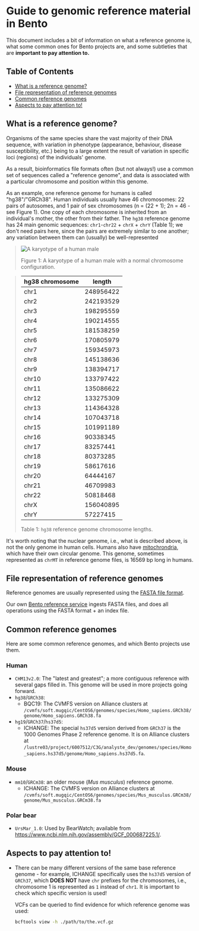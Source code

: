 # Guide to genomic reference material in Bento

This document includes a bit of information on what a reference genome is, what some common ones for Bento projects are,
and some subtleties that are **important to pay attention to.**


## Table of Contents

* [What is a reference genome?](#what-is-a-reference-genome)
* [File representation of reference genomes](#file-representation-of-reference-genomes)
* [Common reference genomes](#common-reference-genomes)
* [Aspects to pay attention to!](#aspects-to-pay-attention-to)


## What is a reference genome?

Organisms of the same species share the vast majority of their DNA sequence, with variation in phenotype (appearance, 
behaviour, disease susceptibility, etc.) being to a large extent the result of variation in specific loci (regions)
of the individuals' genome.

As a result, bioinformatics file formats often (but not always!) use a common set of sequences called a 
"reference genome", and data is associated with a particular chromosome and position within this genome.

As an example, one reference genome for humans is called "hg38"/"GRCh38". Human individuals usually have 46 chromosomes:
22 pairs of autosomes, and 1 pair of sex chromosomes (n = (22 + 1); 2n = 46 - see Figure 1). One copy of each chromosome
is inherited from an individual's mother, the other from their father. The `hg38` reference genome has 24 main genomic 
sequences: `chr1`-`chr22` + `chrX` + `chrY` (Table 1); we don't need pairs here, since the pairs are extremely similar
to one another; any variation between them can (usually) be well-represented 

> ![A karyotype of a human male](https://upload.wikimedia.org/wikipedia/commons/2/21/DNA_human_male_chromosomes.gif)
>
> Figure 1: A karyotype of a human male with a normal chromosome configuration.

> | hg38 chromosome | length    |
> |-----------------|-----------|
> | chr1            | 248956422 |
> | chr2            | 242193529 |
> | chr3            | 198295559 |
> | chr4            | 190214555 |
> | chr5            | 181538259 |
> | chr6            | 170805979 |
> | chr7            | 159345973 |
> | chr8            | 145138636 |
> | chr9            | 138394717 |
> | chr10           | 133797422 |
> | chr11           | 135086622 |
> | chr12           | 133275309 |
> | chr13           | 114364328 |
> | chr14           | 107043718 |
> | chr15           | 101991189 |
> | chr16           | 90338345  |
> | chr17           | 83257441  |
> | chr18           | 80373285  |
> | chr19           | 58617616  |
> | chr20           | 64444167  |
> | chr21           | 46709983  |
> | chr22           | 50818468  |
> | chrX            | 156040895 |
> | chrY            | 57227415  |
> 
> Table 1: `hg38` reference genome chromosome lengths.

It's worth noting that the nuclear genome, i.e., what is described above, is not the only genome in human cells.
Humans also have [mitochrondria](https://en.wikipedia.org/wiki/Mitochondrion), which have their own circular genome. 
This genome, sometimes represented as `chrMT` in reference genome files, is 16569 bp long in humans.


## File representation of reference genomes

Reference genomes are usually represented using the [FASTA file format](https://en.wikipedia.org/wiki/FASTA_format).

Our own [Bento reference service](https://github.com/bento-platform/bento_reference_service) ingests FASTA files, and
does all operations using the FASTA format + an index file.


## Common reference genomes

Here are some common reference genomes, and which Bento projects use them.

### Human

* `CHM13v2.0`: The "latest and greatest"; a more contiguous reference with several gaps filled in. This genome will be
  used in more projects going forward.
* `hg38`/`GRCh38`: 
  * BQC19: The CVMFS version on Alliance clusters at 
    `/cvmfs/soft.mugqic/CentOS6/genomes/species/Homo_sapiens.GRCh38/genome/Homo_sapiens.GRCh38.fa`
* `hg19`/`GRCh37`/`hs37d5`:
  * ICHANGE: The special `hs37d5` version derived from `GRCh37` is the 1000 Genomes Phase 2 reference genome.
    It is on Alliance clusters at 
    `/lustre03/project/6007512/C3G/analyste_dev/genomes/species/Homo_sapiens.hs37d5/genome/Homo_sapiens.hs37d5.fa`.

### Mouse

* `mm10`/`GRCm38`: an older mouse (*Mus musculus*) reference genome.
  * ICHANGE: The CVMFS version on Alliance clusters at 
    `/cvmfs/soft.mugqic/CentOS6/genomes/species/Mus_musculus.GRCm38/genome/Mus_musculus.GRCm38.fa` 

### Polar bear

* `UrsMar_1.0`: Used by BearWatch; available from https://www.ncbi.nlm.nih.gov/assembly/GCF_000687225.1/.


## Aspects to pay attention to!

* There can be many different versions of the same base reference genome - for example, ICHANGE specifically uses the
  `hs37d5` version of `GRCh37`, which **DOES NOT** have `chr` prefixes for the chromosomes, i.e., chromosome 1 is 
  represented as `1` instead of `chr1`. It is important to check which specific version is used!
  
  VCFs can be queried to find evidence for which reference genome was used:

  ```bash
  bcftools view -h ./path/to/the.vcf.gz
  ```
